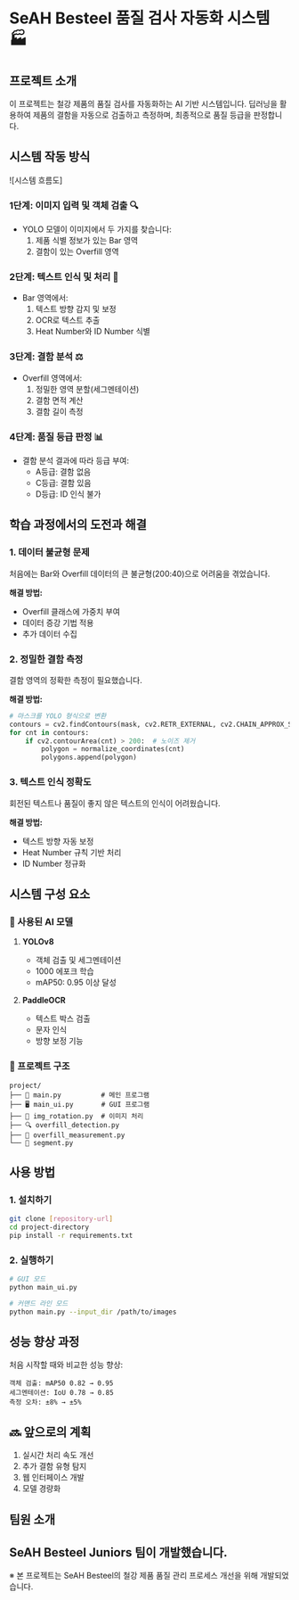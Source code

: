 # SeAH Besteel 품질 검사 자동화 시스템 🏭

## 프로젝트 소개

이 프로젝트는 철강 제품의 품질 검사를 자동화하는 AI 기반 시스템입니다. 딥러닝을 활용하여 제품의 결함을 자동으로 검출하고 측정하며, 최종적으로 품질 등급을 판정합니다.

## 시스템 작동 방식
![시스템 흐름도]

### 1단계: 이미지 입력 및 객체 검출 🔍
- YOLO 모델이 이미지에서 두 가지를 찾습니다:
  1. 제품 식별 정보가 있는 Bar 영역
  2. 결함이 있는 Overfill 영역

### 2단계: 텍스트 인식 및 처리 📝
- Bar 영역에서:
  1. 텍스트 방향 감지 및 보정
  2. OCR로 텍스트 추출
  3. Heat Number와 ID Number 식별

### 3단계: 결함 분석 ⚖️
- Overfill 영역에서:
  1. 정밀한 영역 분할(세그멘테이션)
  2. 결함 면적 계산
  3. 결함 길이 측정

### 4단계: 품질 등급 판정 📊
- 결함 분석 결과에 따라 등급 부여:
  - A등급: 결함 없음
  - C등급: 결함 있음
  - D등급: ID 인식 불가

## 학습 과정에서의 도전과 해결

### 1. 데이터 불균형 문제
처음에는 Bar와 Overfill 데이터의 큰 불균형(200:40)으로 어려움을 겪었습니다.

**해결 방법:**
- Overfill 클래스에 가중치 부여
- 데이터 증강 기법 적용
- 추가 데이터 수집

### 2. 정밀한 결함 측정
결함 영역의 정확한 측정이 필요했습니다.

**해결 방법:**
```python
# 마스크를 YOLO 형식으로 변환
contours = cv2.findContours(mask, cv2.RETR_EXTERNAL, cv2.CHAIN_APPROX_SIMPLE)
for cnt in contours:
    if cv2.contourArea(cnt) > 200:  # 노이즈 제거
        polygon = normalize_coordinates(cnt)
        polygons.append(polygon)
```

### 3. 텍스트 인식 정확도
회전된 텍스트나 품질이 좋지 않은 텍스트의 인식이 어려웠습니다.

**해결 방법:**
- 텍스트 방향 자동 보정
- Heat Number 규칙 기반 처리
- ID Number 정규화

## 시스템 구성 요소

### 🤖 사용된 AI 모델
1. **YOLOv8**
   - 객체 검출 및 세그멘테이션
   - 1000 에포크 학습
   - mAP50: 0.95 이상 달성

2. **PaddleOCR**
   - 텍스트 박스 검출
   - 문자 인식
   - 방향 보정 기능

### 📁 프로젝트 구조
```
project/
├── 📄 main.py          # 메인 프로그램
├── 🖥️ main_ui.py       # GUI 프로그램
├── 📸 img_rotation.py  # 이미지 처리
├── 🔍 overfill_detection.py
├── 📏 overfill_measurement.py
└── 🎯 segment.py
```

## 사용 방법

### 1. 설치하기
```bash
git clone [repository-url]
cd project-directory
pip install -r requirements.txt
```

### 2. 실행하기
```bash
# GUI 모드
python main_ui.py

# 커맨드 라인 모드
python main.py --input_dir /path/to/images
```

## 성능 향상 과정

처음 시작할 때와 비교한 성능 향상:
```
객체 검출: mAP50 0.82 → 0.95
세그멘테이션: IoU 0.78 → 0.85
측정 오차: ±8% → ±5%
```

## 🔜 앞으로의 계획
1. 실시간 처리 속도 개선
2. 추가 결함 유형 탐지
3. 웹 인터페이스 개발
4. 모델 경량화

## 팀원 소개
SeAH Besteel Juniors 팀이 개발했습니다.
---
※ 본 프로젝트는 SeAH Besteel의 철강 제품 품질 관리 프로세스 개선을 위해 개발되었습니다.
